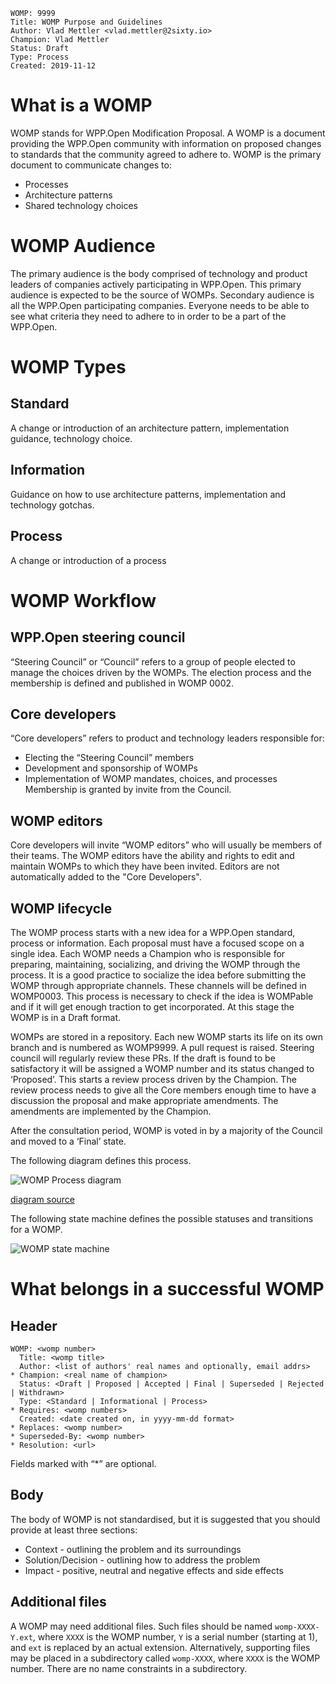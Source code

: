 ```
WOMP: 9999
Title: WOMP Purpose and Guidelines
Author: Vlad Mettler <vlad.mettler@2sixty.io>
Champion: Vlad Mettler
Status: Draft
Type: Process
Created: 2019-11-12
```

# What is a WOMP

WOMP stands for WPP.Open Modification Proposal. A WOMP is a document providing the WPP.Open community with information on proposed changes to standards that the community agreed to adhere to.
WOMP is the primary document to communicate changes to:
- Processes
- Architecture patterns
- Shared technology choices

# WOMP Audience

The primary audience is the body comprised of technology and product leaders of companies actively participating in WPP.Open. This primary audience is expected to be the source of WOMPs.
Secondary audience is all the WPP.Open participating companies. Everyone needs to be able to see what criteria they need to adhere to in order to be a part of the WPP.Open.

# WOMP Types

## Standard

A change or introduction of an architecture pattern, implementation guidance, technology choice.

## Information

Guidance on how to use architecture patterns, implementation and technology gotchas.

## Process

A change or introduction of a process

# WOMP Workflow

## WPP.Open steering council

“Steering Council” or “Council” refers to a group of people elected to manage the choices driven by the WOMPs. The election process and the membership is defined and published in WOMP 0002. 

## Core developers

“Core developers” refers to product and technology leaders responsible for:
* Electing the “Steering Council” members
* Development and sponsorship of WOMPs
* Implementation of WOMP mandates, choices, and processes
Membership is granted by invite from the Council.

## WOMP editors

Core developers will invite “WOMP editors” who will usually be members of their teams. The WOMP editors have the ability and rights to edit and maintain WOMPs to which they have been invited. Editors are not automatically added to the "Core Developers".

## WOMP lifecycle

The WOMP process starts with a new idea for a WPP.Open standard, process or information. Each proposal must have a focused scope on a single idea.
Each WOMP needs a Champion who is responsible for preparing, maintaining, socializing, and driving the WOMP through the process. It is a good practice to socialize the idea before submitting the WOMP through appropriate channels. These channels will be defined in WOMP0003. This process is necessary to check if the idea is WOMPable and if it will get enough traction to get incorporated. At this stage the WOMP is in a Draft format.

WOMPs are stored in a repository. Each new WOMP starts its life on its own branch and is numbered as WOMP9999. A pull request is raised. Steering council will regularly review these PRs. If the draft is found to be satisfactory it will be assigned a WOMP number and its status changed to ‘Proposed’. This starts a review process driven by the Champion. The review process needs to give all the Core members enough time to have a discussion the proposal and make appropriate amendments. The amendments are implemented by the Champion.

After the consultation period, WOMP is voted in by a majority of the Council and moved to a ‘Final’ state.

The following diagram defines this process.

![WOMP Process diagram](./womp-9999/WOMP_process.png)

[diagram source](./womp-9999/WOMP_process.bpmn)

The following state machine defines the possible statuses and transitions for a WOMP.

![WOMP state machine](./womp-9999/WOMP_state_machine.png)

# What belongs in a successful WOMP

## Header

```
WOMP: <womp number>
  Title: <womp title>
  Author: <list of authors' real names and optionally, email addrs>
* Champion: <real name of champion>
  Status: <Draft | Proposed | Accepted | Final | Superseded | Rejected | Withdrawn>
  Type: <Standard | Informational | Process>
* Requires: <womp numbers>
  Created: <date created on, in yyyy-mm-dd format>
* Replaces: <womp number>
* Superseded-By: <womp number>
* Resolution: <url>
```

Fields marked with “*” are optional.

## Body

The body of WOMP is not standardised, but it is suggested that you should provide at least three sections:
- Context - outlining the problem and its surroundings
- Solution/Decision - outlining how to address the problem
- Impact - positive, neutral and negative effects and side effects

## Additional files

A WOMP may need additional files. Such files should be named `womp-XXXX-Y.ext`, where `XXXX` is the WOMP number, `Y` is a serial number (starting at 1), and `ext` is replaced by an actual extension.
Alternatively, supporting files may be placed in a subdirectory called `womp-XXXX`, where `XXXX` is the WOMP number. There are no name constraints in a subdirectory.

